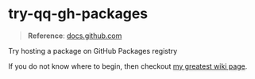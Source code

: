 # try-qq-gh-packages

> **Reference**: [docs.github.com](https://docs.github.com/en/packages)

Try hosting a package on GitHub Packages registry

If you do not know where to begin, then checkout [my greatest wiki page](https://github.com/naiithink/try-qq-gh-packages/wiki).
